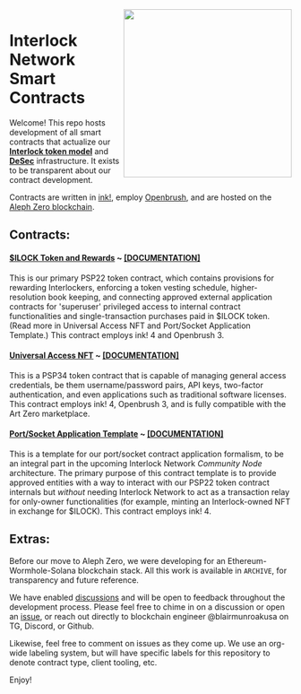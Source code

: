 <img align="right" width="300" height="300" src="https://uploads-ssl.webflow.com/6293b370c2da3eda80121e92/6293d7cffa42ae33001294d1_interlock-visual-hero.png">

# Interlock Network Smart Contracts

Welcome! This repo hosts development of all smart contracts that actualize our [**Interlock token model**](https://github.com/interlock-network/interlock-models) and [**DeSec**](https://docs.interlock.network) infrastructure. It exists to be transparent about our contract development.

Contracts are written in [ink!](https://use.ink), employ [Openbrush](https://openbrush.io), and are hosted on the [Aleph Zero blockchain](https://alephzero.org).

## Contracts:

#### [$ILOCK Token and Rewards](./contract_ilockmvp) ~ [[DOCUMENTATION]](https://interlock-network.github.io/interlock-smartcontracts/contract_ilockmvp/docs/ilockmvp/)

This is our primary PSP22 token contract, which contains provisions for rewarding Interlockers, enforcing a token vesting schedule, higher-resolution book keeping, and connecting approved external application contracts for 'superuser' privileged access to internal contract functionalities and single-transaction purchases paid in $ILOCK token. (Read more in Universal Access NFT and Port/Socket Application Template.) This contract employs ink! 4 and Openbrush 3.

#### [Universal Access NFT](./contract_uanft) ~ [[DOCUMENTATION]](https://interlock-network.github.io/interlock-smartcontracts/contract_uanft/docs/uanft/)

This is a PSP34 token contract that is capable of managing general access credentials, be them username/password pairs, API keys, two-factor authentication, and even applications such as traditional software licenses. This contract employs ink! 4, Openbrush 3, and is fully compatible with the Art Zero marketplace.

#### [Port/Socket Application Template](./contract_application) ~ [[DOCUMENTATION]](https://interlock-network.github.io/interlock-smartcontracts/contract_application/docs/application/)

This is a template for our port/socket contract application formalism, to be an integral part in the upcoming Interlock Network _Community Node_ architecture. The primary purpose of this contract template is to provide approved entities with a way to interact with our PSP22 token contract internals but _without_ needing Interlock Network to act as a transaction relay for only-owner functionalities (for example, minting an Interlock-owned NFT in exchange for $ILOCK). This contract employs ink! 4.

## Extras:

Before our move to Aleph Zero, we were developing for an Ethereum-Wormhole-Solana blockchain stack. All this work is available in `ARCHIVE`, for transparency and future reference.

We have enabled [discussions](https://github.com/interlock-network/INTR-smartcontracts/discussions) and will be open to feedback throughout the development process. Please feel free to chime in on a discussion or open an [issue](https://github.com/interlock-network/INTR-smartcontracts/issues), or reach out directly to blockchain engineer @blairmunroakusa on TG, Discord, or Github.

Likewise, feel free to comment on issues as they come up. We use an org-wide labeling system, but will have specific labels for this repository to denote contract type, client tooling, etc.

Enjoy!
